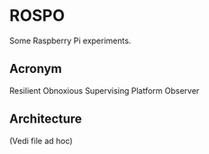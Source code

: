 # ROSPO
Some Raspberry Pi experiments.



## Acronym
Resilient
Obnoxious
Supervising
Platform
Observer


## Architecture
(Vedi file ad hoc)
